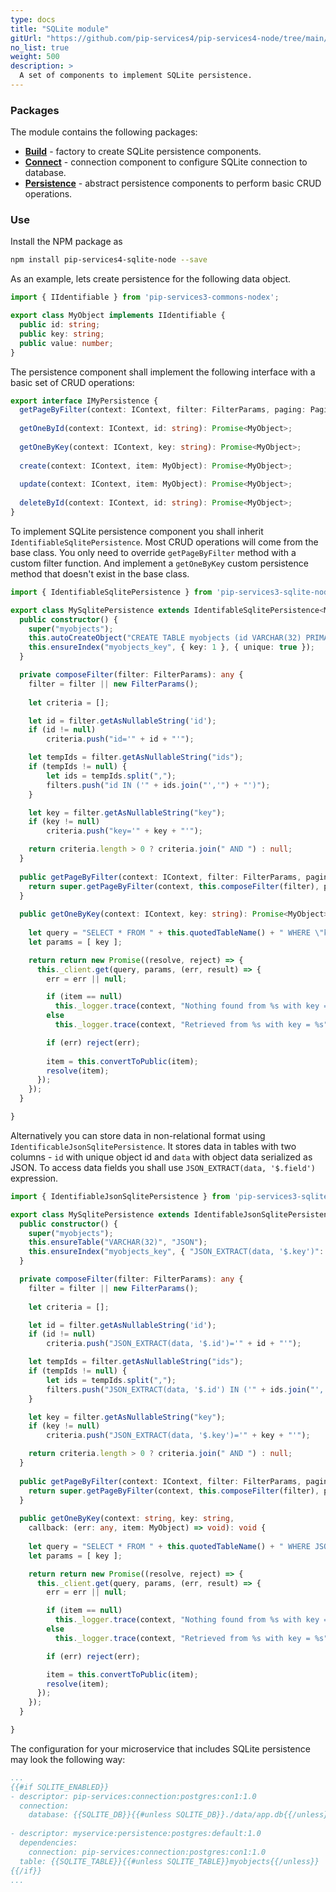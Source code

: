 ```yaml
---
type: docs
title: "SQLite module"
gitUrl: "https://github.com/pip-services4/pip-services4-node/tree/main/pip-services4-sqlite-node"
no_list: true
weight: 500
description: > 
  A set of components to implement SQLite persistence.
---
```


### Packages

The module contains the following packages:
- [**Build**](build) - factory to create SQLite persistence components. 
- [**Connect**](connect) - connection component to configure SQLite connection to database.
- [**Persistence**](persistence) - abstract persistence components to perform basic CRUD operations.


### Use

Install the NPM package as
```bash
npm install pip-services4-sqlite-node --save
```

As an example, lets create persistence for the following data object.

```typescript
import { IIdentifiable } from 'pip-services3-commons-nodex';

export class MyObject implements IIdentifiable {
  public id: string;
  public key: string;
  public value: number;
}
```

The persistence component shall implement the following interface with a basic set of CRUD operations:

```typescript
export interface IMyPersistence {
  getPageByFilter(context: IContext, filter: FilterParams, paging: PagingParams): Promise<DataPage<MyObject>>;
    
  getOneById(context: IContext, id: string): Promise<MyObject>;
    
  getOneByKey(context: IContext, key: string): Promise<MyObject>;
    
  create(context: IContext, item: MyObject): Promise<MyObject>;
    
  update(context: IContext, item: MyObject): Promise<MyObject>;
    
  deleteById(context: IContext, id: string): Promise<MyObject>;
}
```

To implement SQLite persistence component you shall inherit `IdentifiableSqlitePersistence`. 
Most CRUD operations will come from the base class. You only need to override `getPageByFilter` method with a custom filter function.
And implement a `getOneByKey` custom persistence method that doesn't exist in the base class.

```typescript
import { IdentifiableSqlitePersistence } from 'pip-services3-sqlite-nodex';

export class MySqlitePersistence extends IdentifableSqlitePersistence<MyObject, string> {
  public constructor() {
    super("myobjects");
    this.autoCreateObject("CREATE TABLE myobjects (id VARCHAR(32) PRIMARY KEY, key VARCHAR(50), value TEXT");
    this.ensureIndex("myobjects_key", { key: 1 }, { unique: true });
  }

  private composeFilter(filter: FilterParams): any {
    filter = filter || new FilterParams();
    
    let criteria = [];

    let id = filter.getAsNullableString('id');
    if (id != null)
        criteria.push("id='" + id + "'");

    let tempIds = filter.getAsNullableString("ids");
    if (tempIds != null) {
        let ids = tempIds.split(",");
        filters.push("id IN ('" + ids.join("','") + "')");
    }

    let key = filter.getAsNullableString("key");
    if (key != null)
        criteria.push("key='" + key + "'");

    return criteria.length > 0 ? criteria.join(" AND ") : null;
  }
  
  public getPageByFilter(context: IContext, filter: FilterParams, paging: PagingParams): Promise<DataPage<MyObject>> {
    return super.getPageByFilter(context, this.composeFilter(filter), paging, "id", null);
  }  
  
  public getOneByKey(context: IContext, key: string): Promise<MyObject> {
    
    let query = "SELECT * FROM " + this.quotedTableName() + " WHERE \"key\"=?";
    let params = [ key ];

    return return new Promise((resolve, reject) => {
      this._client.get(query, params, (err, result) => {
        err = err || null;

        if (item == null)
          this._logger.trace(context, "Nothing found from %s with key = %s", this._tableName, key);
        else
          this._logger.trace(context, "Retrieved from %s with key = %s", this._tableName, key);

        if (err) reject(err);
        
        item = this.convertToPublic(item);
        resolve(item);
      });
    });
  }

}
```

Alternatively you can store data in non-relational format using `IdentificableJsonSqlitePersistence`.
It stores data in tables with two columns - `id` with unique object id and `data` with object data serialized as JSON.
To access data fields you shall use `JSON_EXTRACT(data, '$.field')` expression.

```typescript
import { IdentifiableJsonSqlitePersistence } from 'pip-services3-sqlite-nodex';

export class MySqlitePersistence extends IdentifableJsonSqlitePersistence<MyObject, string> {
  public constructor() {
    super("myobjects");
    this.ensureTable("VARCHAR(32)", "JSON");
    this.ensureIndex("myobjects_key", { "JSON_EXTRACT(data, '$.key')": 1 }, { unique: true });
  }

  private composeFilter(filter: FilterParams): any {
    filter = filter || new FilterParams();
    
    let criteria = [];

    let id = filter.getAsNullableString('id');
    if (id != null)
        criteria.push("JSON_EXTRACT(data, '$.id')='" + id + "'");

    let tempIds = filter.getAsNullableString("ids");
    if (tempIds != null) {
        let ids = tempIds.split(",");
        filters.push("JSON_EXTRACT(data, '$.id') IN ('" + ids.join("','") + "')");
    }

    let key = filter.getAsNullableString("key");
    if (key != null)
        criteria.push("JSON_EXTRACT(data, '$.key')='" + key + "'");

    return criteria.length > 0 ? criteria.join(" AND ") : null;
  }
  
  public getPageByFilter(context: IContext, filter: FilterParams, paging: PagingParams): Promise<DataPage<MyObject>> {
    return super.getPageByFilter(context, this.composeFilter(filter), paging, "id", null);
  }  
  
  public getOneByKey(context: string, key: string,
    callback: (err: any, item: MyObject) => void): void {
    
    let query = "SELECT * FROM " + this.quotedTableName() + " WHERE JSON_EXTRACT(data, '$.key')=?";
    let params = [ key ];

    return return new Promise((resolve, reject) => {
      this._client.get(query, params, (err, result) => {
        err = err || null;

        if (item == null)
          this._logger.trace(context, "Nothing found from %s with key = %s", this._tableName, key);
        else
          this._logger.trace(context, "Retrieved from %s with key = %s", this._tableName, key);

        if (err) reject(err);

        item = this.convertToPublic(item);
        resolve(item);
      });
    });
  }

}
```

The configuration for your microservice that includes SQLite persistence may look the following way:

```yaml
...
{{#if SQLITE_ENABLED}}
- descriptor: pip-services:connection:postgres:con1:1.0
  connection:
    database: {{SQLITE_DB}}{{#unless SQLITE_DB}}./data/app.db{{/unless}}
    
- descriptor: myservice:persistence:postgres:default:1.0
  dependencies:
    connection: pip-services:connection:postgres:con1:1.0
  table: {{SQLITE_TABLE}}{{#unless SQLITE_TABLE}}myobjects{{/unless}}
{{/if}}
...
```
